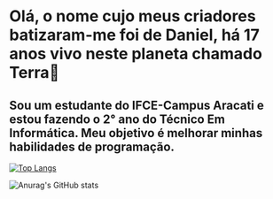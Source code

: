 # Olá, o nome cujo meus criadores batizaram-me foi de Daniel, há 17 anos vivo neste planeta chamado Terra👋

## Sou um estudante do IFCE-Campus Aracati e estou fazendo o 2° ano do Técnico Em Informática. Meu objetivo é melhorar minhas habilidades de programação. 

[![Top Langs](https://github-readme-stats.vercel.app/api/top-langs/?username=skywalker-03&layout=compact&theme=gruvbox)](https://github.com/skywalker-03/github-readme-stats)

![Anurag's GitHub stats](https://github-readme-stats.vercel.app/api?username=skywalker-03&show_icons=true&theme=gruvbox)
<!--
**skywalker-03/skywalker-03** is a ✨ _special_ ✨ repository because its `README.md` (this file) appears on your GitHub profile.

Here are some ideas to get you started:

- 🔭 I’m currently working on ...
- 🌱 I’m currently learning ...
- 👯 I’m looking to collaborate on ...
- 🤔 I’m looking for help with ...
- 💬 Ask me about ...
- 📫 How to reach me: ...
- 😄 Pronouns: ...
- ⚡ Fun fact: ...
-->
